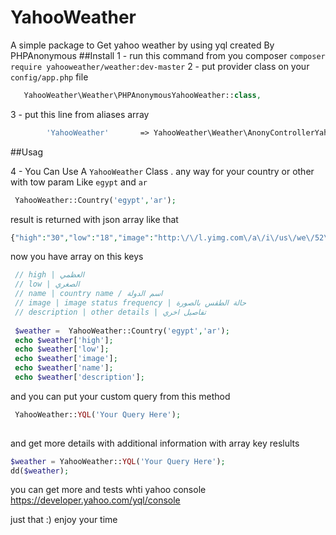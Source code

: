 # YahooWeather
A simple package to Get yahoo weather by using yql created By PHPAnonymous
##Install
1 - run this command from you composer ` composer require yahooweather/weather:dev-master `
2 - put provider class on your `config/app.php` file
```php 
   YahooWeather\Weather\PHPAnonymousYahooWeather::class,
```

3 - put this line from aliases array 
```php 
        'YahooWeather'       => YahooWeather\Weather\AnonyControllerYahooWeather::class,
```

##Usag

4 -  You Can Use A `YahooWeather` Class .  any way for your country or other with tow param 
Like `egypt` and `ar`
```php
 YahooWeather::Country('egypt','ar');
```
 result is returned with json array like that 
 ```php 
 {"high":"30","low":"18","image":"http:\/\/l.yimg.com\/a\/i\/us\/we\/52\/32.gif","name":"egypt","description":"\n\nCurrent Conditions:\nSunny\n\n\nForecast:\n Mon - Mostly Sunny. High: 30Low: 18\n Tue - Sunny. High: 32Low: 18\n Wed - Partly Cloudy. High: 33Low: 18\n Thu - Partly Cloudy. High: 33Low: 19\n Fri - Mostly Sunny. High: 33Low: 20\n\n\n\n\n\n\n\n"}
 ```
 
 now you have array on this keys 
 ```php 
  // high | العظمي
  // low | الصغري
  // name | country name / اسم الدولة
  // image | image status frequency | حالة الطقس بالصورة 
  // description | other details | تفاصيل اخري
  
  $weather =  YahooWeather::Country('egypt','ar');
  echo $weather['high'];
  echo $weather['low'];
  echo $weather['image'];
  echo $weather['name'];
  echo $weather['description'];  
 ```
 
 and you can put your custom query from this method 
 ```php
  YahooWeather::YQL('Your Query Here');
  
 ```
 and get more details  with additional information with array key reslults 
 ```php 
 $weather = YahooWeather::YQL('Your Query Here');
 dd($weather);
 ```
 
 you can get more and tests whti yahoo console https://developer.yahoo.com/yql/console

 just that :) 
 enjoy your time 
